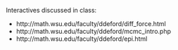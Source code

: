 Interactives discussed in class: 
<ul>
  <li>http://math.wsu.edu/faculty/ddeford/diff_force.html</li>
  <li>http://math.wsu.edu/faculty/ddeford/mcmc_intro.php</li>
  <li>http://math.wsu.edu/faculty/ddeford/epi.html</li>
  </ul>
